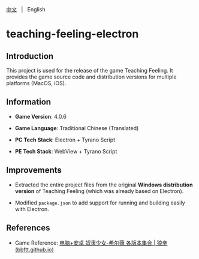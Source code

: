 [中文](README.zh.md) &nbsp; | &nbsp; English

# teaching-feeling-electron

## Introduction

This project is used for the release of the game Teaching Feeling. It provides the game source code and distribution versions for multiple platforms (MacOS, iOS).



## Information

+ **Game Version**: 4.0.6

+ **Game Language**: Traditional Chinese (Translated)

+ **PC Tech Stack**: Electron + Tyrano Script

+ **PE Tech Stack**: WebView + Tyrano Script

  

## Improvements

+ Extracted the entire project files from the original **Windows distribution version** of Teaching Feeling (which was already based on Electron).

+ Modified `package.json` to add support for running and building easily with Electron.

  

## References

+ Game Reference: [电脑+安卓 奴隶少女-希尔薇 各版本集合 | 狼辛 (bbftt.github.io)](https://bbftt.github.io/posts/31095/)
